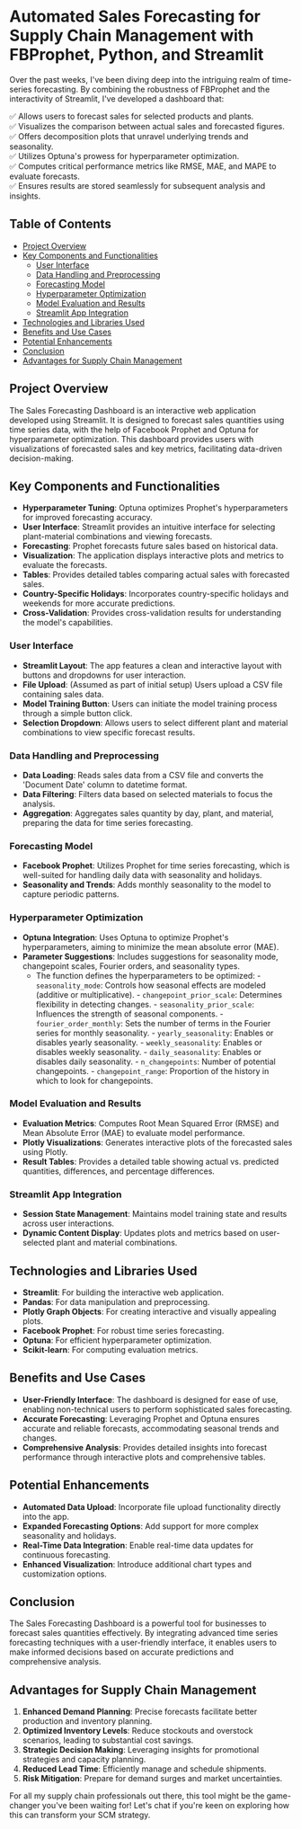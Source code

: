 # Automated Sales Forecasting for Supply Chain Management with FBProphet, Python, and Streamlit
Over the past weeks, I've been diving deep into the intriguing realm of time-series forecasting. By combining the robustness of FBProphet and the interactivity of Streamlit, I've developed a dashboard that:

✅ Allows users to forecast sales for selected products and plants.  
✅ Visualizes the comparison between actual sales and forecasted figures.  
✅ Offers decomposition plots that unravel underlying trends and seasonality.  
✅ Utilizes Optuna's prowess for hyperparameter optimization.  
✅ Computes critical performance metrics like RMSE, MAE, and MAPE to evaluate forecasts.  
✅ Ensures results are stored seamlessly for subsequent analysis and insights.

## Table of Contents
- [Project Overview](#project-overview)
- [Key Components and Functionalities](#key-components-and-functionalities)
  - [User Interface](#user-interface)
  - [Data Handling and Preprocessing](#data-handling-and-preprocessing)
  - [Forecasting Model](#forecasting-model)
  - [Hyperparameter Optimization](#hyperparameter-optimization)
  - [Model Evaluation and Results](#model-evaluation-and-results)
  - [Streamlit App Integration](#streamlit-app-integration)
- [Technologies and Libraries Used](#technologies-and-libraries-used)
- [Benefits and Use Cases](#benefits-and-use-cases)
- [Potential Enhancements](#potential-enhancements)
- [Conclusion](#conclusion)
- [Advantages for Supply Chain Management](#advantages-for-Supply-Chain-Management)

## Project Overview
The Sales Forecasting Dashboard is an interactive web application developed using Streamlit. It is designed to forecast sales quantities using time series data, with the help of Facebook Prophet and Optuna for hyperparameter optimization. This dashboard provides users with visualizations of forecasted sales and key metrics, facilitating data-driven decision-making.

## Key Components and Functionalities
- **Hyperparameter Tuning**: Optuna optimizes Prophet's hyperparameters for improved forecasting accuracy.
- **User Interface**: Streamlit provides an intuitive interface for selecting plant-material combinations and viewing forecasts.
- **Forecasting**: Prophet forecasts future sales based on historical data.
- **Visualization**: The application displays interactive plots and metrics to evaluate the forecasts.
- **Tables**: Provides detailed tables comparing actual sales with forecasted sales.
- **Country-Specific Holidays**: Incorporates country-specific holidays and weekends for more accurate predictions.
- **Cross-Validation**: Provides cross-validation results for understanding the model's capabilities.

### User Interface
- **Streamlit Layout**: The app features a clean and interactive layout with buttons and dropdowns for user interaction.
- **File Upload**: (Assumed as part of initial setup) Users upload a CSV file containing sales data.
- **Model Training Button**: Users can initiate the model training process through a simple button click.
- **Selection Dropdown**: Allows users to select different plant and material combinations to view specific forecast results.

### Data Handling and Preprocessing
- **Data Loading**: Reads sales data from a CSV file and converts the 'Document Date' column to datetime format.
- **Data Filtering**: Filters data based on selected materials to focus the analysis.
- **Aggregation**: Aggregates sales quantity by day, plant, and material, preparing the data for time series forecasting.

### Forecasting Model
- **Facebook Prophet**: Utilizes Prophet for time series forecasting, which is well-suited for handling daily data with seasonality and holidays.
- **Seasonality and Trends**: Adds monthly seasonality to the model to capture periodic patterns.

### Hyperparameter Optimization
- **Optuna Integration**: Uses Optuna to optimize Prophet's hyperparameters, aiming to minimize the mean absolute error (MAE).
- **Parameter Suggestions**: Includes suggestions for seasonality mode, changepoint scales, Fourier orders, and seasonality types.
  - The function defines the hyperparameters to be optimized:
        - `seasonality_mode`: Controls how seasonal effects are modeled (additive or multiplicative).
        - `changepoint_prior_scale`: Determines flexibility in detecting changes.
        - `seasonality_prior_scale`: Influences the strength of seasonal components.
        - `fourier_order_monthly`: Sets the number of terms in the Fourier series for monthly seasonality.
        - `yearly_seasonality`: Enables or disables yearly seasonality.
        - `weekly_seasonality`: Enables or disables weekly seasonality.
        - `daily_seasonality`: Enables or disables daily seasonality.
        - `n_changepoints`: Number of potential changepoints.
        - `changepoint_range`: Proportion of the history in which to look for changepoints.

### Model Evaluation and Results
- **Evaluation Metrics**: Computes Root Mean Squared Error (RMSE) and Mean Absolute Error (MAE) to evaluate model performance.
- **Plotly Visualizations**: Generates interactive plots of the forecasted sales using Plotly.
- **Result Tables**: Provides a detailed table showing actual vs. predicted quantities, differences, and percentage differences.

### Streamlit App Integration
- **Session State Management**: Maintains model training state and results across user interactions.
- **Dynamic Content Display**: Updates plots and metrics based on user-selected plant and material combinations.

## Technologies and Libraries Used
- **Streamlit**: For building the interactive web application.
- **Pandas**: For data manipulation and preprocessing.
- **Plotly Graph Objects**: For creating interactive and visually appealing plots.
- **Facebook Prophet**: For robust time series forecasting.
- **Optuna**: For efficient hyperparameter optimization.
- **Scikit-learn**: For computing evaluation metrics.

## Benefits and Use Cases
- **User-Friendly Interface**: The dashboard is designed for ease of use, enabling non-technical users to perform sophisticated sales forecasting.
- **Accurate Forecasting**: Leveraging Prophet and Optuna ensures accurate and reliable forecasts, accommodating seasonal trends and changes.
- **Comprehensive Analysis**: Provides detailed insights into forecast performance through interactive plots and comprehensive tables.

## Potential Enhancements
- **Automated Data Upload**: Incorporate file upload functionality directly into the app.
- **Expanded Forecasting Options**: Add support for more complex seasonality and holidays.
- **Real-Time Data Integration**: Enable real-time data updates for continuous forecasting.
- **Enhanced Visualization**: Introduce additional chart types and customization options.

## Conclusion
The Sales Forecasting Dashboard is a powerful tool for businesses to forecast sales quantities effectively. By integrating advanced time series forecasting techniques with a user-friendly interface, it enables users to make informed decisions based on accurate predictions and comprehensive analysis.


## Advantages for Supply Chain Management

1. **Enhanced Demand Planning**: Precise forecasts facilitate better production and inventory planning.
2. **Optimized Inventory Levels**: Reduce stockouts and overstock scenarios, leading to substantial cost savings.
3. **Strategic Decision Making**: Leveraging insights for promotional strategies and capacity planning.
4. **Reduced Lead Time**: Efficiently manage and schedule shipments.
5. **Risk Mitigation**: Prepare for demand surges and market uncertainties.

For all my supply chain professionals out there, this tool might be the game-changer you've been waiting for! Let's chat if you're keen on exploring how this can transform your SCM strategy.


